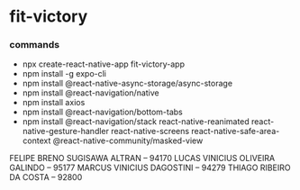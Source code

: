 # fit-victory

### commands
- npx create-react-native-app fit-victory-app
- npm install -g expo-cli
- npm install @react-native-async-storage/async-storage
- npm install @react-navigation/native
- npm install axios
- npm install @react-navigation/bottom-tabs
- npm install @react-navigation/stack react-native-reanimated react-native-gesture-handler react-native-screens react-native-safe-area-context @react-native-community/masked-view

FELIPE BRENO SUGISAWA ALTRAN – 94170
LUCAS VINICIUS OLIVEIRA GALINDO – 95177
MARCUS VINICIUS DAGOSTINI – 94279
THIAGO RIBEIRO DA COSTA – 92800
